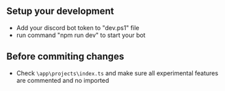 ## Setup your development
 - Add your discord bot token to "dev.ps1" file
 - run command "npm run dev" to start your bot

## Before commiting changes
 - Check `\app\projects\index.ts` and make sure all experimental features are commented and no imported